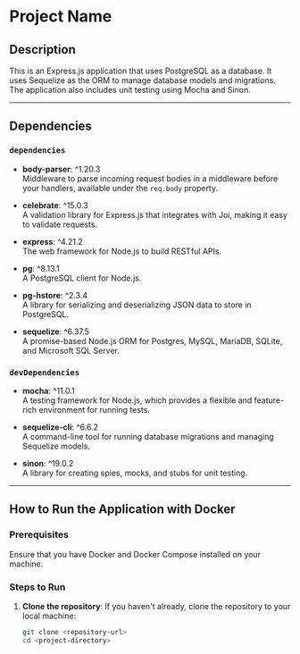 # Project Name

## Description
This is an Express.js application that uses PostgreSQL as a database. It uses Sequelize as the ORM to manage database models and migrations. The application also includes unit testing using Mocha and Sinon.

---

## Dependencies

### `dependencies`
- **body-parser**: ^1.20.3  
  Middleware to parse incoming request bodies in a middleware before your handlers, available under the `req.body` property.

- **celebrate**: ^15.0.3  
  A validation library for Express.js that integrates with Joi, making it easy to validate requests.

- **express**: ^4.21.2  
  The web framework for Node.js to build RESTful APIs.

- **pg**: ^8.13.1  
  A PostgreSQL client for Node.js.

- **pg-hstore**: ^2.3.4  
  A library for serializing and deserializing JSON data to store in PostgreSQL.

- **sequelize**: ^6.37.5  
  A promise-based Node.js ORM for Postgres, MySQL, MariaDB, SQLite, and Microsoft SQL Server.

### `devDependencies`
- **mocha**: ^11.0.1  
  A testing framework for Node.js, which provides a flexible and feature-rich environment for running tests.

- **sequelize-cli**: ^6.6.2  
  A command-line tool for running database migrations and managing Sequelize models.

- **sinon**: ^19.0.2  
  A library for creating spies, mocks, and stubs for unit testing.

---

## How to Run the Application with Docker

### Prerequisites
Ensure that you have Docker and Docker Compose installed on your machine.

### Steps to Run

1. **Clone the repository**:
   If you haven't already, clone the repository to your local machine:
   ```bash
   git clone <repository-url>
   cd <project-directory>


